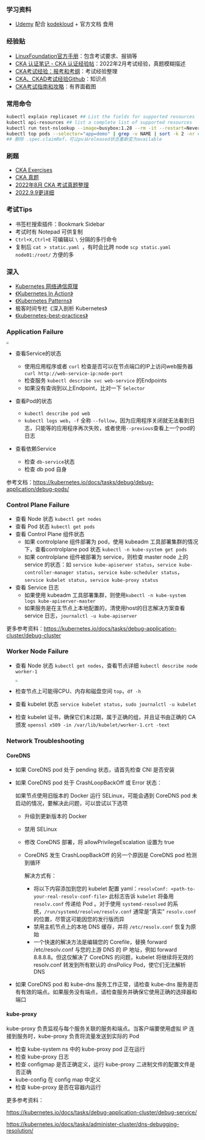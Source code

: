 ### 学习资料

- [Udemy](https://thoughtworks.udemy.com/course/certified-kubernetes-administrator-with-practice-tests/learn) 配合 [kodekloud](https://kodekloud.com/lessons/lightning-labs-3/) + 官方文档 食用

### 经验贴

- [LinuxFoundation官方手册](https://docs.linuxfoundation.org/tc-docs/certification/tips-cka-and-ckad)：包含考试要求、报销等
- [CKA 认证笔记 - CKA 认证经验帖](https://chowdera.com/2022/02/202202150617582329.html)：2022年2月考试经验，真题模糊描述
- [CKA考试经验：报考和考纲](https://blog.csdn.net/fly910905/article/details/102966474)：考试经验整理
- [CKA、CKAD考试经验Github](https://github.com/yuyicai/cka-ckad-exam-experience)：知识点
- [CKA考试指南和攻略](https://blog.csdn.net/zhaopeng_yu/article/details/109155299)：有界面截图

### 常用命令

```bash
kubectl explain replicaset ## List the fields for supported resources
kubectl api-resources ## list a complete list of supported resources
kubectl run test-nslookup --image=busybox:1.28 --rm -it --restart=Never -- nslookup nginx-resolver-service ## 运行后删除pod
kubectl top pods --selector="app=demo" | grep -v NAME | sort -k 2 -nr ## 找到指定service下的pod中，cpu利用率按高到底排序
## 删除 .spec.claimRef，可让pv从released状态重新变为available
```

### 刷题

- [CKA Exercises](https://github.com/stretchcloud/cka-lab-practice)
- [CKA 真题](https://cloud.tencent.com/developer/article/1638808)
- [2022年8月 CKA 考试真题整理](http://liyuankun.top/Kubernates-Certified-Kubernetes-Administrator-CKA.html)
- [2022.9.9更详细](https://zhuanlan.zhihu.com/p/564737349)

### 考试Tips

- 书签栏搜索插件：Bookmark Sidebar
- 考试时有 Notepad 可供复制
- `Ctrl+X,Ctrl+E` 可编辑以 `\` 分隔的多行命令
- 复制后 `cat > static.yaml `，有时会比跨 node `scp static.yaml node01:/root/` 方便的多

### 深入

- [Kubernetes 网络通信原理](https://zhuanlan.zhihu.com/p/81667781)
- [《Kubernetes In Action》](https://book.douban.com/subject/26997846/)
- [《Kubernetes Patterns》](https://www.redhat.com/cms/managed-files/cm-oreilly-kubernetes-patterns-ebook-f19824-201910-en.pdf)
- 极客时间专栏《深入剖析 Kubernetes》
- [《kubernetes-best-practices》](https://learning.oreilly.com/library/view/kubernetes-best-practices/9781492056461/ch01.html)

### Application Failure

<img src="https://img2022.cnblogs.com/blog/2122768/202210/2122768-20221010111150677-1911261505.png" style="zoom:35%"/>

- 查看Service的状态
  - 使用应用程序或者 `curl` 检查是否可以在节点端口的IP上访问web服务器 `curl http://web-service-ip:node-port`
  - 检查服务 `kubectl describe svc web-service` 的Endpoints
  - 如果没有查询到以上Endpoint，比对一下 `Selector`

- 查看Pod的状态
  - `kubectl describe pod web`
  - `kubectl logs web`，`-f` 全称 `--follow`，因为应用程序关闭就无法看到日志，只能等的应用程序再次失败，或者使用`--previous`查看上一个pod的日志

- 查看依赖Service
  - 检查 `db-service`状态
  - 检查 db pod 自身

参考文档：https://kubernetes.io/docs/tasks/debug/debug-application/debug-pods/

### Control Plane Failure

- 查看 Node 状态 `kubectl get nodes`
- 查看 Pod 状态 `kubectl get pods`
- 查看 Control Plane 组件状态
  - 如果 controlplane 组件部署为 pod，使用 kubeadm 工具部署集群的情况下，查看controlplane pod 状态 `kubectl -n kube-system get pods`
  - 如果 controlplane 组件被部署为 service，则检查 master node 上的 service 的状态：如 `service kube-apiserver status`，`service kube-controller-manager status`，`service kube-scheduler status`，`service kubelet status`，`service kube-proxy status`
- 查看 Service 日志
  - 如果使用 kubeadm 工具部署集群，则使用`kubectl -n kube-system logs kube-apiserver-master`
  - 如果服务是在主节点上本地配置的，清使用host的日志解决方案查看 service 日志，`journalctl -u kube-apiserver`

更多参考资料：https://kubernetes.io/docs/tasks/debug-application-cluster/debug-cluster

### Worker Node Failure

- 查看 Node 状态 `kubectl get nodes`，查看节点详细 `kubectl describe node worker-1`

  <img src="https://img2022.cnblogs.com/blog/2122768/202210/2122768-20221010151740161-221162682.png" style="zoom:35%"/>

- 检查节点上可能得CPU、内存和磁盘空间 `top`，`df -h`

- 查看 kubelet 状态 `service kubelet status`，`sudo journalctl -u kubelet`

- 检查 kubelet 证书，确保它们未过期，属于正确的组，并且证书由正确的 CA 颁发 `openssl x509 -in /var/lib/kubelet/worker-1.crt -text`

### Network Troubleshooting

#### CoreDNS

- 如果 CoreDNS pod 处于 pending 状态，请首先检查 CNI 是否安装

- 如果 CoreDNS pod 处于 CrashLoopBackOff 或 Error 状态：

  如果节点使用旧版本的 Docker 运行 SELinux，可能会遇到 CoreDNS pod 未启动的情况，要解决此问题，可以尝试以下选项

  - 升级到更新版本的 Docker

  - 禁用 SELinux

  - 修改 CoreDNS 部署，将 allowPrivilegeEscalation 设置为 true

  - CoreDNS 发生 CrashLoopBackOff 的另一个原因是  CoreDNS pod 检测到循环

    解决方式有：

    - 将以下内容添加到您的 kubelet 配置 yaml：`resolvConf: <path-to-your-real-resolv-conf-file>` 此标志告诉 `kubelet` 将备用 `resolv.conf` 传递给 Pod 。对于使用 `systemd-resolved` 的系统，`/run/systemd/resolve/resolv.conf` 通常是“真实” `resolv.conf` 的位置，尽管这可能因您的发行版而异
    - 禁用主机节点上的本地 DNS 缓存，并将 `/etc/resolv.conf` 恢复为原始
    - 一个快速的解决方法是编辑您的 Corefile，替换 forward /etc/resolv.conf 与您的上游 DNS 的 IP 地址，例如 forward 8.8.8.8。但这仅解决了 CoreDNS 的问题，kubelet 将继续将无效的 resolv.conf 转发到所有默认的 dnsPolicy Pod，使它们无法解析 DNS  

- 如果 CoreDNS pod 和 kube-dns 服务工作正常，请检查 kube-dns 服务是否有有效的端点。如果服务没有端点，请检查服务并确保它使用正确的选择器和端口

#### kube-proxy

kube-proxy 负责监视与每个服务关联的服务和端点。当客户端要使用虚拟 IP 连接到服务时，kube-proxy 负责将流量发送到实际的 Pod

- 检查 kube-system ns 中的 kube-proxy pod 正在运行
- 检查 kube-proxy 日志
- 检查 configmap 是否正确定义，运行 kube-proxy 二进制文件的配置文件是否正确
- kube-config 在 config map 中定义
- 检查 kube-proxy 是否在容器内运行



更多参考资料：

https://kubernetes.io/docs/tasks/debug-application-cluster/debug-service/

https://kubernetes.io/docs/tasks/administer-cluster/dns-debugging-resolution/
